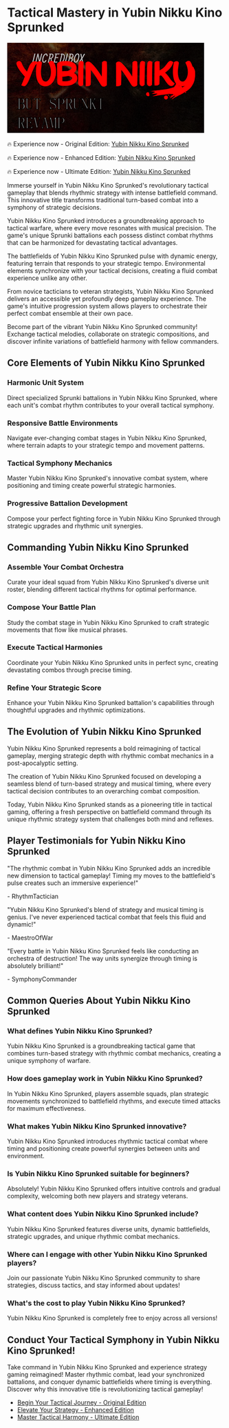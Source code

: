# Tactical Mastery in Yubin Nikku Kino Sprunked

![Yubin Nikku Kino Sprunked](https://raw.githubusercontent.com/sprunkiscrunkly/yubin-nikku-kino-sprunked/refs/heads/main/yubin-nikku-kino-sprunked.png "Yubin Nikku Kino Sprunked")

🔥 Experience now - Original Edition: [Yubin Nikku Kino Sprunked](https://sprunksters.com/yubin-nikku-kino-sprunked/ "Yubin Nikku Kino Sprunked")

🔥 Experience now - Enhanced Edition: [Yubin Nikku Kino Sprunked](https://sprunkiscrunkly.com/yubin-nikku-kino-sprunked/ "Yubin Nikku Kino Sprunked")

🔥 Experience now - Ultimate Edition: [Yubin Nikku Kino Sprunked](https://sprunkipyramixed.com/yubin-nikku-kino-sprunked/ "Yubin Nikku Kino Sprunked")

Immerse yourself in Yubin Nikku Kino Sprunked's revolutionary tactical gameplay that blends rhythmic strategy with intense battlefield command. This innovative title transforms traditional turn-based combat into a symphony of strategic decisions.

Yubin Nikku Kino Sprunked introduces a groundbreaking approach to tactical warfare, where every move resonates with musical precision. The game's unique Sprunki battalions each possess distinct combat rhythms that can be harmonized for devastating tactical advantages.

The battlefields of Yubin Nikku Kino Sprunked pulse with dynamic energy, featuring terrain that responds to your strategic tempo. Environmental elements synchronize with your tactical decisions, creating a fluid combat experience unlike any other.

From novice tacticians to veteran strategists, Yubin Nikku Kino Sprunked delivers an accessible yet profoundly deep gameplay experience. The game's intuitive progression system allows players to orchestrate their perfect combat ensemble at their own pace.

Become part of the vibrant Yubin Nikku Kino Sprunked community! Exchange tactical melodies, collaborate on strategic compositions, and discover infinite variations of battlefield harmony with fellow commanders.

## Core Elements of Yubin Nikku Kino Sprunked

### Harmonic Unit System

Direct specialized Sprunki battalions in Yubin Nikku Kino Sprunked, where each unit's combat rhythm contributes to your overall tactical symphony.

### Responsive Battle Environments

Navigate ever-changing combat stages in Yubin Nikku Kino Sprunked, where terrain adapts to your strategic tempo and movement patterns.

### Tactical Symphony Mechanics

Master Yubin Nikku Kino Sprunked's innovative combat system, where positioning and timing create powerful strategic harmonies.

### Progressive Battalion Development

Compose your perfect fighting force in Yubin Nikku Kino Sprunked through strategic upgrades and rhythmic unit synergies.

## Commanding Yubin Nikku Kino Sprunked

### Assemble Your Combat Orchestra

Curate your ideal squad from Yubin Nikku Kino Sprunked's diverse unit roster, blending different tactical rhythms for optimal performance.

### Compose Your Battle Plan

Study the combat stage in Yubin Nikku Kino Sprunked to craft strategic movements that flow like musical phrases.

### Execute Tactical Harmonies

Coordinate your Yubin Nikku Kino Sprunked units in perfect sync, creating devastating combos through precise timing.

### Refine Your Strategic Score

Enhance your Yubin Nikku Kino Sprunked battalion's capabilities through thoughtful upgrades and rhythmic optimizations.

## The Evolution of Yubin Nikku Kino Sprunked

Yubin Nikku Kino Sprunked represents a bold reimagining of tactical gameplay, merging strategic depth with rhythmic combat mechanics in a post-apocalyptic setting.

The creation of Yubin Nikku Kino Sprunked focused on developing a seamless blend of turn-based strategy and musical timing, where every tactical decision contributes to an overarching combat composition.

Today, Yubin Nikku Kino Sprunked stands as a pioneering title in tactical gaming, offering a fresh perspective on battlefield command through its unique rhythmic strategy system that challenges both mind and reflexes.

## Player Testimonials for Yubin Nikku Kino Sprunked

"The rhythmic combat in Yubin Nikku Kino Sprunked adds an incredible new dimension to tactical gameplay! Timing my moves to the battlefield's pulse creates such an immersive experience!"

\- RhythmTactician

"Yubin Nikku Kino Sprunked's blend of strategy and musical timing is genius. I've never experienced tactical combat that feels this fluid and dynamic!"

\- MaestroOfWar

"Every battle in Yubin Nikku Kino Sprunked feels like conducting an orchestra of destruction! The way units synergize through timing is absolutely brilliant!"

\- SymphonyCommander

## Common Queries About Yubin Nikku Kino Sprunked

### What defines Yubin Nikku Kino Sprunked?

Yubin Nikku Kino Sprunked is a groundbreaking tactical game that combines turn-based strategy with rhythmic combat mechanics, creating a unique symphony of warfare.

### How does gameplay work in Yubin Nikku Kino Sprunked?

In Yubin Nikku Kino Sprunked, players assemble squads, plan strategic movements synchronized to battlefield rhythms, and execute timed attacks for maximum effectiveness.

### What makes Yubin Nikku Kino Sprunked innovative?

Yubin Nikku Kino Sprunked introduces rhythmic tactical combat where timing and positioning create powerful synergies between units and environment.

### Is Yubin Nikku Kino Sprunked suitable for beginners?

Absolutely! Yubin Nikku Kino Sprunked offers intuitive controls and gradual complexity, welcoming both new players and strategy veterans.

### What content does Yubin Nikku Kino Sprunked include?

Yubin Nikku Kino Sprunked features diverse units, dynamic battlefields, strategic upgrades, and unique rhythmic combat mechanics.

### Where can I engage with other Yubin Nikku Kino Sprunked players?

Join our passionate Yubin Nikku Kino Sprunked community to share strategies, discuss tactics, and stay informed about updates!

### What's the cost to play Yubin Nikku Kino Sprunked?

Yubin Nikku Kino Sprunked is completely free to enjoy across all versions!

## Conduct Your Tactical Symphony in Yubin Nikku Kino Sprunked!

Take command in Yubin Nikku Kino Sprunked and experience strategy gaming reimagined! Master rhythmic combat, lead your synchronized battalions, and conquer dynamic battlefields where timing is everything. Discover why this innovative title is revolutionizing tactical gameplay!

- [Begin Your Tactical Journey - Original Edition](https://sprunksters.com/yubin-nikku-kino-sprunked/)
- [Elevate Your Strategy - Enhanced Edition](https://sprunkiscrunkly.com/yubin-nikku-kino-sprunked/)
- [Master Tactical Harmony - Ultimate Edition](https://sprunkipyramixed.com/yubin-nikku-kino-sprunked/)
